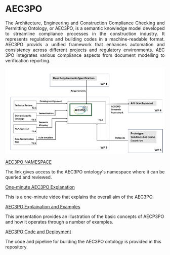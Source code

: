 # AEC3PO

<p style='text-align: justify;'> The Architecture, Engineering and Construction Compliance Checking and Permitting Ontology, or AEC3PO, is a semantic knowledge model developed to streamline compliance processes in the construction industry. It represents regulations and building codes in a machine-readable format. AEC3PO  provids a unified framework that enhances automation and consistency across different projects and regulatory environments. AEC 3PO integrates various compliance aspects from document modelling to verification reporting. </p> 

![](./ontology.png)


[AEC3PO NAMESPACE](https://ci.mines-stetienne.fr/aec3po/)


The link gives access to the AEC3PO ontology's namespace where it can be queried and reviewed.


[One-minute AEC3PO Explanation](https://vttgroup.sharepoint.com/sites/EU-projectpreparationDigitalpermitsandcompliancecheck/_layouts/15/stream.aspx?id=%2Fsites%2FEU%2DprojectpreparationDigitalpermitsandcompliancecheck%2FShared%20Documents%2FWP2%20Semantisation%20of%20regulation%20and%20open%20format%2FTraining%20Material%20and%20Video%2FAEC3PO%20%2D%20Training%20Material%2Emp4&referrer=StreamWebApp%2EWeb&referrerScenario=AddressBarCopied%2Eview%2E48397060%2Dbdd1%2D47ac%2Dae43%2Dc5c9ec101dea)

This is a one-minute video that explains the overall aim of the AEC3PO.


[AEC3PO Explaination and Examples](https://mailbcuac.sharepoint.com/:p:/r/sites/ACCORD_GRP/_layouts/15/Doc.aspx?sourcedoc=%7B3F4A54B2-4909-49AC-BF81-87911846DFA7%7D&file=BCU%20T2.2%20Meeting%2025%20Jul%202023.pptx&wdLOR=c0669CE73-F968-4E53-9776-F12E611ACC99&action=edit&mobileredirect=true)

This presentation provides an illustration of the basic concepts of AECP3PO and how it operates through a number of examples.


[AEC3PO Code and Deployment](https://github.com/Accord-Project/aec3po)

The code and pipeline for building the AEC3PO ontology is provided in this repository.
